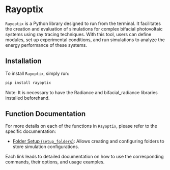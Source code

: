 # Rayoptix

`Rayoptix` is a Python library designed to run from the terminal. It facilitates the creation and evaluation of simulations for complex bifacial photovoltaic systems using ray tracing techniques. With this tool, users can define modules, set up experimental conditions, and run simulations to analyze the energy performance of these systems.

## Installation

To install `Rayoptix`, simply run:

```bash
pip install rayoptix
```

Note: It is necessary to have the Radiance and bifacial_radiance libraries installed beforehand.

## Function Documentation

For more details on each of the functions in `Rayoptix`, please refer to the specific documentation:

- [Folder Setup (`setup_folders`)](docs/setup_folders.md): Allows creating and configuring folders to store simulation configurations.

Each link leads to detailed documentation on how to use the corresponding commands, their options, and usage examples.